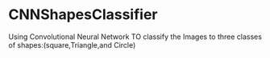 # CNNShapesClassifier
Using Convolutional Neural Network TO classify the Images to three classes of shapes:(square,Triangle,and Circle)
